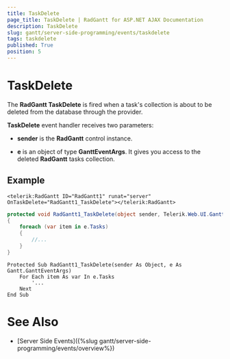 ```yaml
---
title: TaskDelete
page_title: TaskDelete | RadGantt for ASP.NET AJAX Documentation
description: TaskDelete
slug: gantt/server-side-programming/events/taskdelete
tags: taskdelete
published: True
position: 5
---
```


# TaskDelete

The **RadGantt TaskDelete** is fired when a task's collection is about to be deleted from the database through the provider.

**TaskDelete** event handler receives two parameters:

* **sender** is the **RadGantt** control instance.

* **e** is an object of type **GanttEventArgs**. It gives you access to the deleted **RadGantt** tasks collection.

## Example

````ASPNET
<telerik:RadGantt ID="RadGantt1" runat="server" OnTaskDelete="RadGantt1_TaskDelete"></telerik:RadGantt>
````

````C#
protected void RadGantt1_TaskDelete(object sender, Telerik.Web.UI.Gantt.GanttEventArgs e)
{
    foreach (var item in e.Tasks)
    {
        //...
    }
}
````
````VB.NET
Protected Sub RadGantt1_TaskDelete(sender As Object, e As Gantt.GanttEventArgs)
    For Each item As var In e.Tasks
        '...
    Next
End Sub
````


# See Also

 * [Server Side Events]({%slug gantt/server-side-programming/events/overview%})
